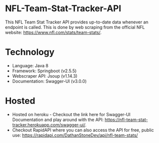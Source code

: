 # NFL-Team-Stat-Tracker-API
This NFL Team Stat Tracker API provides up-to-date data whenever an endpoint is called. This is done by web scraping from the official NFL website: https://www.nfl.com/stats/team-stats/.

# Technology
- Language: Java 8
- Framework: Springboot (v2.5.5)
- Webscraper API: Jsoup (v1.14.3)
- Documentation: Swagger-UI (v3.0.0)

# Hosted
* Hosted on heroku - Checkout the link here for Swagger-UI Documentation and play around with the API: https://nfl-team-stat-tracker.herokuapp.com/swagger-ui/.
* Checkout RapidAPI where you can also access the API for free, public use: https://rapidapi.com/DathanStoneDev/api/nfl-team-stats/


